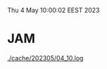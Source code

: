 Thu  4 May 10:00:02 EEST 2023
# JAM
<a href='./cache/202305/04_10.log'>./cache/202305/04_10.log</a>
